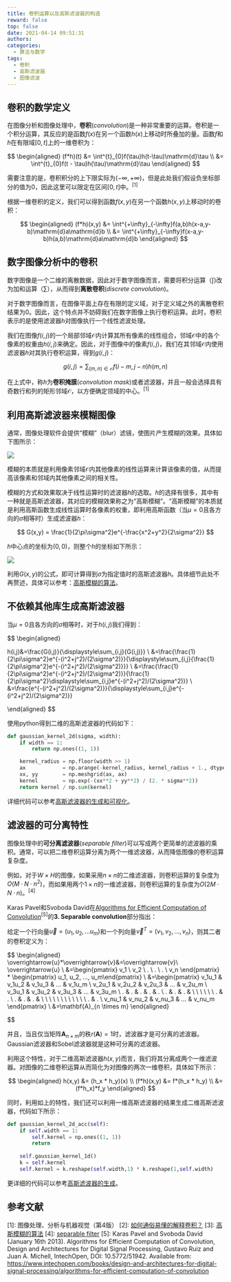 ```yaml
---
title: 卷积运算以及高斯滤波器的构造
reward: false
top: false
date: 2021-04-14 09:51:31
authors:
categories:
  - 算法与数学
tags:
  - 卷积
  - 高斯滤波器
  - 图像滤波
---
```

## 卷积的数学定义
在图像分析和图像处理中，**卷积**(*convolution*)是一种非常重要的运算。卷积是一个积分运算，其反应的是函数$f(x)$在另一个函数$h(x)$上移动时所叠加的量。函数$f$和$h$在有限域$[0,t]$上的一维卷积为：

$$
\begin{aligned}
(f*h)(t) &= \int^{t}_{0}f(\tau)h(t-\tau)\mathrm{d}\tau \\
&= \int^{t}_{0}f(t - \tau)h(\tau)\mathrm{d}\tau
\end{aligned}
$$

需要注意的是，卷积积分的上下限实际为$(-\infty, +\infty)$，但是此处我们假设负坐标部分的值为0，因此这里可以限定在区间$[0,t]$中。<sup>[1]</sup>

<!--more-->

根据一维卷积的定义，我们可以得到函数$f(x,y)$在另一个函数$h(x,y)$上移动时的卷积：

$$
\begin{aligned}
(f*h)(x,y) &= \int^{+\infty}_{-\infty}f(a,b)h(x-a,y-b)\mathrm{d}a\mathrm{d}b \\ 
&= \int^{+\infty}_{-\infty}f(x-a,y-b)h(a,b)\mathrm{d}a\mathrm{d}b
\end{aligned}
$$

## 数字图像分析中的卷积
数字图像是一个二维的离散数据，因此对于数字图像而言，需要将积分运算（$\int$)改为加和运算（$\sum$），从而得到**离散卷积**(*discrete convolution*)。

对于数字图像而言，在图像平面上存在有限的定义域，对于定义域之外的离散卷积结果为0。因此，这个特点并不妨碍我们在数字图像上执行卷积运算。此时，卷积表示的是使用滤波器$h$对图像执行一个线性滤波处理。

我们在图像$f(i,j)$的一个局部邻域$\mathcal{O}$内计算其所有像素的线性组合，邻域$\mathcal{O}$中的各个像素的权重由$h(i,j)$来确定。因此，对于图像中的像素$f(i,j)$，我们在其邻域$\mathcal{O}$内使用滤波器$h$对其执行卷积运算，得到$g(i,j)$：

$$
g(i,j)=\displaystyle\sum_{(m,n)\in\mathcal{O}}f(i-m,j-n)h(m,n)
$$

在上式中，称$h$为**卷积掩膜**(*convolution mask*)或者滤波器，并且一般会选择具有奇数行和列的矩形邻域$\mathcal{O}$，以方便确定领域的中心。<sup>[1]</sup>

## 利用高斯滤波器来模糊图像
通常，图像处理软件会提供“模糊”（blur）滤镜，使图片产生模糊的效果。具体如下图所示：

![](1.jpeg)

模糊的本质就是利用像素邻域$\mathcal{O}$内其他像素的线性运算来计算该像素的值，从而提高该像素和邻域内其他像素之间的相关性。

模糊的方式和效果取决于线性运算时的滤波器$h$的选取。$h$的选择有很多，其中有一种就是高斯滤波器，其对应的模糊效果称之为“高斯模糊”。“高斯模糊”的本质就是利用高斯函数生成线性运算时各像素的权重，即利用高斯函数（当$\mu=0$且各方向的$\sigma$相等时）生成滤波器$h$：

$$
G(x,y) = \frac{1}{2\pi\sigma^2}e^{-\frac{x^2+y^2}{2\sigma^2}}
$$

$h$中心点的坐标为$(0,0)$，则整个$h$的坐标如下所示：

![](2.png)

利用$G(x,y)$的公式，即可计算得到$\sigma$为指定值时的高斯滤波器$h$。具体细节此处不再赘述，具体可以参考：[高斯模糊的算法](http://www.ruanyifeng.com/blog/2012/11/gaussian_blur.html)。

## 不依赖其他库生成高斯滤波器
当$\mu=0$且各方向的$\sigma$相等时，对于$h(i,j)$我们得到：

$$
\begin{aligned}

h(i,j)&=\frac{G(i,j)}{\displaystyle\sum_{i,j}{G(i,j)}} \\
&=\frac{\frac{1}{2\pi\sigma^2}e^{-(i^2+j^2)/(2\sigma^2)}}{\displaystyle\sum_{i,j}{\frac{1}{2\pi\sigma^2}e^{-(i^2+j^2)/(2\sigma^2)}}} \\
&=\frac{\frac{1}{2\pi\sigma^2}e^{-(i^2+j^2)/(2\sigma^2)}}{\frac{1}{2\pi\sigma^2}\displaystyle\sum_{i,j}e^{-(i^2+j^2)/(2\sigma^2)}} \\
&=\frac{e^{-(i^2+j^2)/(2\sigma^2)}}{\displaystyle\sum_{i,j}e^{-(i^2+j^2)/(2\sigma^2)}}

\end{aligned}
$$

使用python得到二维的高斯滤波器的代码如下：

```python
def gaussian_kernel_2d(sigma, width):
    if width == 1:
        return np.ones((1, 1))

    kernel_radius = np.floor(width >> 1)
    ax            = np.arange(-kernel_radius, kernel_radius + 1., dtype=np.float32)
    xx, yy        = np.meshgrid(ax, ax)
    kernel        = np.exp(-(xx**2 + yy**2) / (2. * sigma**2))
    return kernel / np.sum(kernel)
```

详细代码可以参考[高斯滤波器的生成和可视化](https://gitee.com/wangwei1237/wangwei1237/blob/master/2021/04/14/convolution-and-the-gaussian-convolution-kernel/gaussian_cov_kernel.ipynb)。

## 滤波器的可分离特性
图像处理中的**可分离滤波器**(*separable filter*)可以写成两个更简单的滤波器的乘积。通常，可以把二维卷积运算分离为两个一维滤波器，从而降低图像的卷积运算复杂度。

例如，对于$W \times H$的图像，如果采用$n \times n$的二维滤波器，则卷积运算的复杂度为$O(M·N·n^2)$，而如果用两个$1 \times n$的一维滤波器，则卷积运算的复杂度为$O(2M·N·n)$。<sup>[4]</sup>

Karas Pavel和Svoboda David在[Algorithms for Efficient Computation of Convolution](https://www.intechopen.com/books/design-and-architectures-for-digital-signal-processing/algorithms-for-efficient-computation-of-convolution)<sup>[5]</sup>的**3. Separable convolution**部分指出：

给定一个行向量$\overrightarrow{u}=(u_1,u_2,...u_m)$和一个列向量$\overrightarrow{v}^T=(v_1,v_2,...,v_n)$，则其二者的卷积定义为：

$$
\begin{aligned}
\overrightarrow{u}*\overrightarrow{v}&=\overrightarrow{v}\ \overrightarrow{u} \\
&=\begin{pmatrix}
v_1 \\
v_2 \\
. \\
. \\
. \\
v_n \end{pmatrix} * \begin{pmatrix} u_1, u_2, ..., u_m\end{pmatrix} \\
&=\begin{pmatrix}
v_1u_1 & v_1u_2 & v_1u_3 & ... & v_1u_m \\
v_2u_1 & v_2u_2 & v_2u_3 & ... & v_2u_m \\
v_3u_1 & v_3u_2 & v_3u_3 & ... & v_3u_m \\
. & . & . & . & . \\
. & . & . & \ \ \ \ \ \ . & . \\
. & . & . & \ \ \ \ \ \ \ \ \ \ \ \ . & . \\
v_nu_1 & v_nu_2 & v_nu_3 & ... & v_nu_m
\end{pmatrix} \\
&=\mathbf{A}_{n \times m}
\end{aligned}

$$

并且，当且仅当矩阵$\mathbf{A}_{n \times m}$的秩$r(\mathbf{A})=1$时，滤波器才是可分离的滤波器。Gaussian滤波器和Sobel滤波器就是这种可分离的滤波器。 

利用这个特性，对于二维高斯滤波器$h(x,y)$而言，我们将其分离成两个一维滤波器。对图像的二维卷积运算从而简化为对图像的两次一维卷积，具体如下所示：

$$
\begin{aligned}
h(x,y) &= (h_x * h_y)(x) \\
(f*h)(x,y) &= f*(h_x * h_y) \\
&=(f*h_x)*f_y
\end{aligned}
$$

同时，利用如上的特性，我们还可以利用一维高斯滤波器的结果生成二维高斯滤波器，代码如下所示：
```python
def gaussian_kernel_2d_acc(self):
    if self.width == 1:
        self.kernel = np.ones((1, 1))
        return
    
    self.gaussian_kernel_1d()
    k = self.kernel
    self.kernel = k.reshape(self.width,1) * k.reshape(1,self.width)
```

更详细的代码可以参考[高斯滤波器的生成](https://gitee.com/wangwei1237/wangwei1237/blob/master/2021/04/14/convolution-and-the-gaussian-convolution-kernel/gaussian_cov_kernel_acc.ipynb)。

## 参考文献
\[1\]: 图像处理、分析与机器视觉（第4版）
\[2\]: [如何通俗易懂的解释卷积？](https://www.zhihu.com/question/22298352)
\[3\]: [高斯模糊的算法](http://www.ruanyifeng.com/blog/2012/11/gaussian_blur.html)
\[4\]: [separable filter](https://en.wikipedia.org/wiki/Separable_filter)
\[5\]: Karas Pavel and Svoboda David (January 16th 2013). Algorithms for Efficient Computation of Convolution, Design and Architectures for Digital Signal Processing, Gustavo Ruiz and Juan A. Michell, IntechOpen, DOI: 10.5772/51942. Available from: https://www.intechopen.com/books/design-and-architectures-for-digital-signal-processing/algorithms-for-efficient-computation-of-convolution
